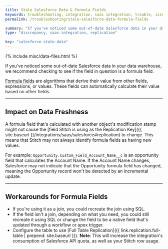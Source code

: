 ```yaml
---
title: Stale Salesforce Data & Formula Fields
keywords: troubleshooting, integration, saas integration, trouble, issue, help, error, data discrepancy, stale data, salesforce
permalink: /troubleshooting/stale-salesforce-data-formula-fields

summary: "If you've noticed some out-of-date Salesforce data in your data warehouse, the root cause may be a formula field. "
type: "discrepancy, saas-integration, replication"

key: "salesforce-stale-data"
---
```

{% include misc/data-files.html %}

If you've noticed some out-of-date Salesforce data in your data warehouse, we recommend checking to see if the field in question is a formula field.

[Formula fields](https://help.salesforce.com/apex/HTViewHelpDoc?id=customize_formuladef.htm) are algorithms that derive their value from other fields, expressions, or values. These fields can automatically calculate their value based on other fields.

---

## Impact on Data Freshness

A formula field that's calculated with another object's modification stamp might not cause the [field Stitch is using as the Replication Key]({{ site.baseurl }}/integrations/saas/salesforce#replication) to change. This means that Stitch may not always identify formula fields as having new values.

For example: `Opportunity.Custom_Field_Account_Name__c` is an opportunity field that calculates the Account Name. If the Account Name changes, Salesforce may not indicate that the Opportunity formula field has changed, meaning the Opportunity record won't be detected by an incremental update.

---

## Workarounds for Formula Fields

- If you're using it as a join, you could recreate the join using SQL.
- If the field isn't a join, depending on what you need, you could still recreate it using SQL or change the field to be a native field that's updated through a workflow or apex trigger.
- Configure the table to use [Full Table Replication]({{ link.replication.full-table | prepend: site.baseurl }}). **Note**: This will increase the integration's consumption of Salesforce API quota, as well as your Stitch row usage.
